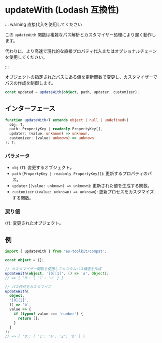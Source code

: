 # updateWith (Lodash 互換性)

::: warning 直接代入を使用してください

この `updateWith` 関数は複雑なパス解析とカスタマイザー処理により遅く動作します。

代わりに、より高速で現代的な直接プロパティ代入またはオプショナルチェーンを使用してください。

:::

オブジェクトの指定されたパスにある値を更新関数で変更し、カスタマイザーでパスの作成を制御します。

```typescript
const updated = updateWith(object, path, updater, customizer);
```

## インターフェース

```typescript
function updateWith<T extends object | null | undefined>(
  obj: T,
  path: PropertyKey | readonly PropertyKey[],
  updater: (value: unknown) => unknown,
  customizer: (value: unknown) => unknown
): T;
```

### パラメータ

- `obj` (`T`): 変更するオブジェクト。
- `path` (`PropertyKey | readonly PropertyKey[]`): 更新するプロパティのパス。
- `updater` (`(value: unknown) => unknown`): 更新された値を生成する関数。
- `customizer` (`(value: unknown) => unknown`): 更新プロセスをカスタマイズする関数。

### 戻り値

(`T`): 変更されたオブジェクト。

## 例

```typescript
import { updateWith } from 'es-toolkit/compat';

const object = {};

// カスタマイザー関数を使用してカスタムパス構造を作成
updateWith(object, '[0][1]', () => 'a', Object);
// => { '0': { '1': 'a' } }

// パス作成をカスタマイズ
updateWith(
  object,
  '[0][2]',
  () => 'b',
  value => {
    if (typeof value === 'number') {
      return [];
    }
  }
);
// => { '0': { '1': 'a', '2': 'b' } }
```
